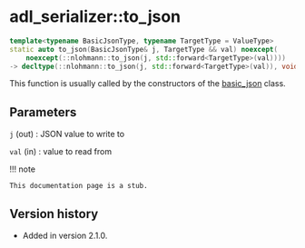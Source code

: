 # adl_serializer::to_json

```cpp
template<typename BasicJsonType, typename TargetType = ValueType>
static auto to_json(BasicJsonType& j, TargetType && val) noexcept(
    noexcept(::nlohmann::to_json(j, std::forward<TargetType>(val))))
-> decltype(::nlohmann::to_json(j, std::forward<TargetType>(val)), void())
```

This function is usually called by the constructors of the [basic_json](../basic_json) class.

## Parameters

`j` (out)
:   JSON value to write to

`val` (in)
:   value to read from

!!! note

    This documentation page is a stub.

## Version history

- Added in version 2.1.0.
